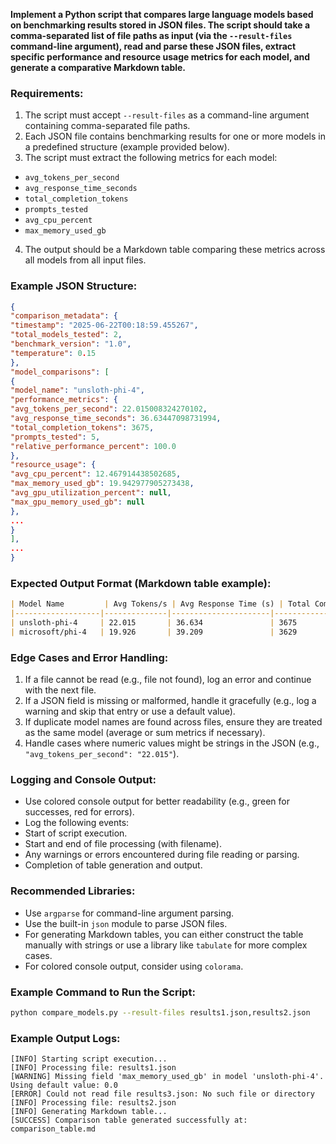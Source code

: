 **Implement a Python script that compares large language models based on benchmarking results stored in JSON files. The script should take a comma-separated list of file paths as input (via the `--result-files` command-line argument), read and parse these JSON files, extract specific performance and resource usage metrics for each model, and generate a comparative Markdown table.**

### Requirements:
1. The script must accept `--result-files` as a command-line argument containing comma-separated file paths.
2. Each JSON file contains benchmarking results for one or more models in a predefined structure (example provided below).
3. The script must extract the following metrics for each model:
- `avg_tokens_per_second`
- `avg_response_time_seconds`
- `total_completion_tokens`
- `prompts_tested`
- `avg_cpu_percent`
- `max_memory_used_gb`

4. The output should be a Markdown table comparing these metrics across all models from all input files.

### Example JSON Structure:
```json
{
"comparison_metadata": {
"timestamp": "2025-06-22T00:18:59.455267",
"total_models_tested": 2,
"benchmark_version": "1.0",
"temperature": 0.15
},
"model_comparisons": [
{
"model_name": "unsloth-phi-4",
"performance_metrics": {
"avg_tokens_per_second": 22.015008324270102,
"avg_response_time_seconds": 36.63447098731994,
"total_completion_tokens": 3675,
"prompts_tested": 5,
"relative_performance_percent": 100.0
},
"resource_usage": {
"avg_cpu_percent": 12.467914438502685,
"max_memory_used_gb": 19.942977905273438,
"avg_gpu_utilization_percent": null,
"max_gpu_memory_used_gb": null
},
...
}
],
...
}
```

### Expected Output Format (Markdown table example):
```markdown
| Model Name         | Avg Tokens/s | Avg Response Time (s) | Total Completion Tokens | Prompts Tested | Avg CPU (%) | Max Memory Used (GB) |
|-------------------|--------------|----------------------|------------------------|----------------|-------------|----------------------|
| unsloth-phi-4     | 22.015       | 36.634               | 3675                   | 5             | 12.468      | 19.943              |
| microsoft/phi-4   | 19.926       | 39.209               | 3629                   | 5             | 10.582      | 20.949              |
```

### Edge Cases and Error Handling:
1. If a file cannot be read (e.g., file not found), log an error and continue with the next file.
2. If a JSON field is missing or malformed, handle it gracefully (e.g., log a warning and skip that entry or use a default value).
3. If duplicate model names are found across files, ensure they are treated as the same model (average or sum metrics if necessary).
4. Handle cases where numeric values might be strings in the JSON (e.g., `"avg_tokens_per_second": "22.015"`).

### Logging and Console Output:
- Use colored console output for better readability (e.g., green for successes, red for errors).
- Log the following events:
- Start of script execution.
- Start and end of file processing (with filename).
- Any warnings or errors encountered during file reading or parsing.
- Completion of table generation and output.

### Recommended Libraries:
- Use `argparse` for command-line argument parsing.
- Use the built-in `json` module to parse JSON files.
- For generating Markdown tables, you can either construct the table manually with strings or use a library like `tabulate` for more complex cases.
- For colored console output, consider using `colorama`.

### Example Command to Run the Script:
```bash
python compare_models.py --result-files results1.json,results2.json
```

### Example Output Logs:
```
[INFO] Starting script execution...
[INFO] Processing file: results1.json
[WARNING] Missing field 'max_memory_used_gb' in model 'unsloth-phi-4'. Using default value: 0.0
[ERROR] Could not read file results3.json: No such file or directory
[INFO] Processing file: results2.json
[INFO] Generating Markdown table...
[SUCCESS] Comparison table generated successfully at: comparison_table.md